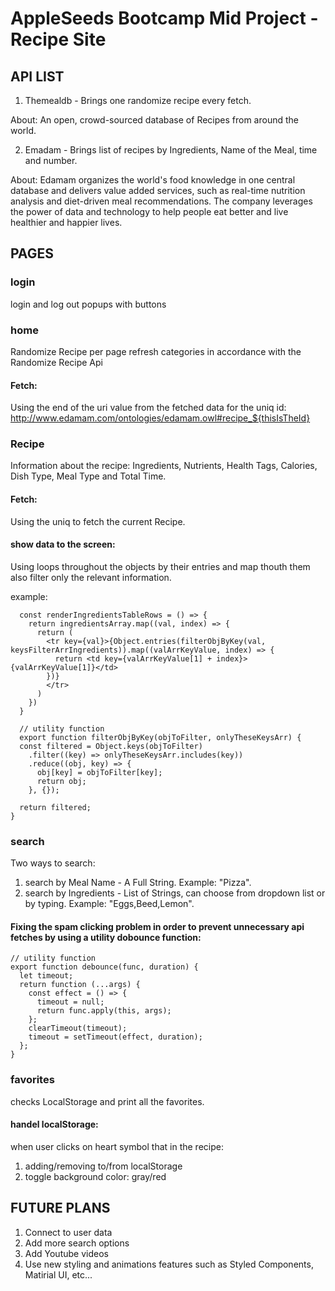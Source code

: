 #  AppleSeeds Bootcamp Mid Project - Recipe Site

## API LIST

1. Themealdb - Brings one randomize recipe every fetch.

About: An open, crowd-sourced database of Recipes from around the world.

2. Emadam - Brings list of recipes by Ingredients, Name of the Meal, time and number.

About: Edamam organizes the world's food knowledge in one central database and delivers value added services,
such as real-time nutrition analysis and diet-driven meal recommendations.
The company leverages the power of data and technology to help people eat better and live healthier and happier lives.

## PAGES

### login

login and log out popups with buttons

### home

Randomize Recipe per page refresh
categories in accordance with the Randomize Recipe Api

#### Fetch:
Using the end of the uri value from the fetched data for the uniq id: http://www.edamam.com/ontologies/edamam.owl#recipe_${thisIsTheId}

### Recipe

Information about the recipe: Ingredients, Nutrients, Health Tags, Calories, Dish Type, Meal Type and Total Time.

#### Fetch:
Using the uniq to fetch the current Recipe.

#### show data to the screen:
Using loops throughout the objects by their entries and map thouth them also filter only the relevant information.

example:
```
  const renderIngredientsTableRows = () => {
    return ingredientsArray.map((val, index) => {
      return (
        <tr key={val}>{Object.entries(filterObjByKey(val, keysFilterArrIngredients)).map((valArrKeyValue, index) => {
          return <td key={valArrKeyValue[1] + index}>{valArrKeyValue[1]}</td>
        })}
        </tr>
      )
    })
  }
  
  // utility function
  export function filterObjByKey(objToFilter, onlyTheseKeysArr) {
  const filtered = Object.keys(objToFilter)
    .filter((key) => onlyTheseKeysArr.includes(key))
    .reduce((obj, key) => {
      obj[key] = objToFilter[key];
      return obj;
    }, {});

  return filtered;
}
  ```
### search

Two ways to search:
1. search by Meal Name - A Full String. Example: "Pizza".
2. search by Ingredients - List of Strings, can choose from dropdown list or by typing. Example: "Eggs,Beed,Lemon".

#### Fixing the spam clicking problem in order to prevent unnecessary api fetches by using a utility dobounce function:

```
// utility function
export function debounce(func, duration) {
  let timeout;
  return function (...args) {
    const effect = () => {
      timeout = null;
      return func.apply(this, args);
    };
    clearTimeout(timeout);
    timeout = setTimeout(effect, duration);
  };
}
  ```
  
  ### favorites
  
  checks LocalStorage and print all the favorites.
  
  #### handel localStorage:
  when user clicks on heart symbol that in the recipe:
  1. adding/removing to/from localStorage
  2. toggle background color: gray/red

## FUTURE PLANS
1. Connect to user data
2. Add more search options
3. Add Youtube videos
4. Use new styling and animations features such as Styled Components, Matirial UI, etc...

